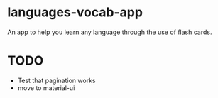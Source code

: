 # languages-vocab-app

An app to help you learn any language through the use of flash cards.

# TODO

- Test that pagination works
- move to material-ui
